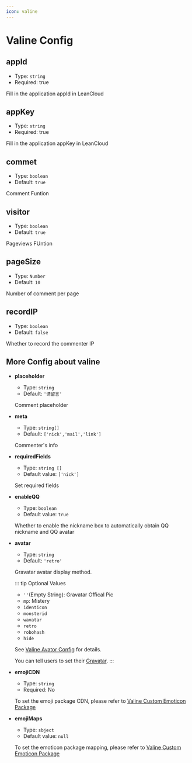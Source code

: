 ```yaml
---
icon: valine
---
```


# Valine Config

## appId

- Type: `string`
- Required: true

Fill in the application appId in LeanCloud

## appKey

- Type: `string`
- Required: true

Fill in the application appKey in LeanCloud

## commet

- Type: `boolean`
- Default: `true`

Comment Funtion

## visitor

- Type: `boolean`
- Default: `true`

Pageviews FUntion

## pageSize

- Type: `Number`
- Default: `10`

Number of comment per page

## recordIP

- Type: `boolean`
- Default: `false`

Whether to record the commenter IP

## More Config about valine

- **placeholder**

  - Type: `string`
  - Default: `'请留言'`

  Comment placeholder

- **meta**

  - Type: `string[]`
  - Default: `['nick','mail','link']`

  Commenter's info

- **requiredFields**

  - Type: `string []`
  - Default value: `['nick']`

  Set required fields

- **enableQQ**

  - Type: `boolean`
  - Default value: `true`

  Whether to enable the nickname box to automatically obtain QQ nickname and QQ avatar

- **avatar**

  - Type: `string`
  - Default: `'retro'`

  Gravatar avatar display method.

  ::: tip Optional Values

  - `''`(Empty String): Gravatar Offical Pic
  - `mp`: Mistery
  - `identicon`
  - `monsterid`
  - `wavatar`
  - `retro`
  - `robohash`
  - `hide`

  See [Valine Avator Config](https://valine.js.org/avatar.html) for details.

  You can tell users to set their [Gravatar](http://cn.gravatar.com/).
  :::

- **emojiCDN**

  - Type: `string`
  - Required: No

  To set the emoji package CDN, please refer to [Valine Custom Emoticon Package](https://valine.js.org/emoji.html)

- **emojiMaps**

  - Type: `sbject`
  - Default value: `null`

  To set the emoticon package mapping, please refer to [Valine Custom Emoticon Package](https://valine.js.org/emoji.html)
